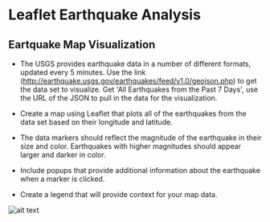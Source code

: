# Leaflet Earthquake Analysis

## Eartquake Map Visualization


* The USGS provides earthquake data in a number of different formats, updated every 5 minutes. Use the link (http://earthquake.usgs.gov/earthquakes/feed/v1.0/geojson.php) to get the data set to visualize. Get 'All Earthquakes from the Past 7 Days', use the URL of the JSON to pull in the data for the visualization.

* Create a map using Leaflet that plots all of the earthquakes from the data set based on their longitude and latitude.

* The data markers should reflect the magnitude of the earthquake in their size and color. Earthquakes with higher magnitudes should appear larger and darker in color.

* Include popups that provide additional information about the earthquake when a marker is clicked.

* Create a legend that will provide context for your map data.

![alt text](https://github.com/Serapbasaran/leaflet-challenge/blob/main/Images/Screenshot%202021-04-28%20183712.png)
